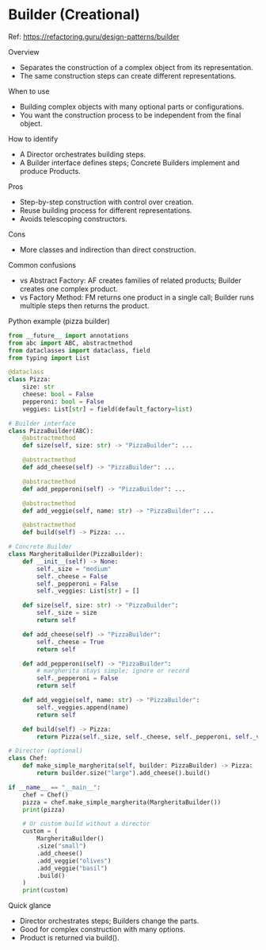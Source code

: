 # Builder (Creational)

Ref: https://refactoring.guru/design-patterns/builder

Overview
- Separates the construction of a complex object from its representation.
- The same construction steps can create different representations.

When to use
- Building complex objects with many optional parts or configurations.
- You want the construction process to be independent from the final object.

How to identify
- A Director orchestrates building steps.
- A Builder interface defines steps; Concrete Builders implement and produce Products.

Pros
- Step-by-step construction with control over creation.
- Reuse building process for different representations.
- Avoids telescoping constructors.

Cons
- More classes and indirection than direct construction.

Common confusions
- vs Abstract Factory: AF creates families of related products; Builder creates one complex product.
- vs Factory Method: FM returns one product in a single call; Builder runs multiple steps then returns the product.

Python example (pizza builder)
```python
from __future__ import annotations
from abc import ABC, abstractmethod
from dataclasses import dataclass, field
from typing import List

@dataclass
class Pizza:
    size: str
    cheese: bool = False
    pepperoni: bool = False
    veggies: List[str] = field(default_factory=list)

# Builder interface
class PizzaBuilder(ABC):
    @abstractmethod
    def size(self, size: str) -> "PizzaBuilder": ...

    @abstractmethod
    def add_cheese(self) -> "PizzaBuilder": ...

    @abstractmethod
    def add_pepperoni(self) -> "PizzaBuilder": ...

    @abstractmethod
    def add_veggie(self, name: str) -> "PizzaBuilder": ...

    @abstractmethod
    def build(self) -> Pizza: ...

# Concrete Builder
class MargheritaBuilder(PizzaBuilder):
    def __init__(self) -> None:
        self._size = "medium"
        self._cheese = False
        self._pepperoni = False
        self._veggies: List[str] = []

    def size(self, size: str) -> "PizzaBuilder":
        self._size = size
        return self

    def add_cheese(self) -> "PizzaBuilder":
        self._cheese = True
        return self

    def add_pepperoni(self) -> "PizzaBuilder":
        # margherita stays simple; ignore or record
        self._pepperoni = False
        return self

    def add_veggie(self, name: str) -> "PizzaBuilder":
        self._veggies.append(name)
        return self

    def build(self) -> Pizza:
        return Pizza(self._size, self._cheese, self._pepperoni, self._veggies)

# Director (optional)
class Chef:
    def make_simple_margherita(self, builder: PizzaBuilder) -> Pizza:
        return builder.size("large").add_cheese().build()

if __name__ == "__main__":
    chef = Chef()
    pizza = chef.make_simple_margherita(MargheritaBuilder())
    print(pizza)

    # Or custom build without a director
    custom = (
        MargheritaBuilder()
        .size("small")
        .add_cheese()
        .add_veggie("olives")
        .add_veggie("basil")
        .build()
    )
    print(custom)
```

Quick glance
- Director orchestrates steps; Builders change the parts.
- Good for complex construction with many options.
- Product is returned via build().
